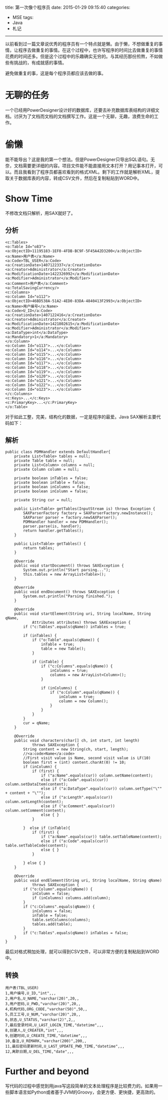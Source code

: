 title: 第一次像个程序员
date: 2015-01-29 09:15:40
categories:
- MSE
tags:
- Java
- 札记
---
以前看到过一篇文章说优秀的程序员有一个特点就是懒。由于懒，不想做重复的事情，让程序去做重复的事情。在这个过程中，也许写程序的时间比去做重复的事情花费的时间还多。但是这个过程中的乐趣确实无穷的。与其经历那份煎熬，不如做些有挑战的，有成就感的事情。

避免做重复的事，这是每个程序员都应该去做的事。

# 无聊的任务

一个已经用PowerDesigner设计好的数据库，还要去补充数据库表结构的详细文档。讨厌为了文档而文档的文档撰写工作。这是一个无聊，无趣，浪费生命的工作。

# 偷懒

能不能导出？这是我的第一个想法。但是PowerDesigner只导出SQL语句。无奈，文档需要更详细的内容。项目文件能不能直接用文本打开？用记事本打开，可以。而且我看到了程序员都喜欢看到的格式XML。剩下的工作就是解析XML，提取关于数据库表的内容，转成CSV文件，然后在复制粘贴到WORD中。

# Show Time

不修改文档只解析，用SAX就好了。
<!--more-->

## 分析
``` [java]
<c:Tables>
<o:Table Id="o83">
<a:ObjectID>11195183-1EF0-4FDB-BC9F-5F45A42D3200</a:ObjectID>
<a:Name>用户表</a:Name>
<a:Code>TBL_USER</a:Code>
<a:CreationDate>1407122337</a:CreationDate>
<a:Creator>Administrator</a:Creator>
<a:ModificationDate>1422326992</a:ModificationDate>
<a:Modifier>Administrator</a:Modifier>
<a:Comment>用户表</a:Comment>
<a:TotalSavingCurrency/>
<c:Columns>
<o:Column Id="o112">
<a:ObjectID>46BD538A-51A2-4ED0-83DA-4840413F2993</a:ObjectID>
<a:Name>用户编号</a:Name>
<a:Code>U_ID</a:Code>
<a:CreationDate>1407122416</a:CreationDate>
<a:Creator>Administrator</a:Creator>
<a:ModificationDate>1421802615</a:ModificationDate>
<a:Modifier>Administrator</a:Modifier>
<a:DataType>int</a:DataType>
<a:Mandatory>1</a:Mandatory>
</o:Column>
<o:Column Id="o113">...</o:Column>
<o:Column Id="o114">...</o:Column>
<o:Column Id="o115">...</o:Column>
<o:Column Id="o116">...</o:Column>
<o:Column Id="o117">...</o:Column>
<o:Column Id="o118">...</o:Column>
<o:Column Id="o119">...</o:Column>
<o:Column Id="o120">...</o:Column>
<o:Column Id="o121">...</o:Column>
<o:Column Id="o122">...</o:Column>
<o:Column Id="o123">...</o:Column>
</c:Columns>
<c:Keys>...</c:Keys>
<c:PrimaryKey>...</c:PrimaryKey>
</o:Table>
```
对于如此工整，完美，结构化的数据，一定是程序的最爱。Java SAX解析主要代码如下：

## 解析
``` [java]
public class PDMHandler extends DefaultHandler{
	private List<Table> tables = null;
	private Table table = null;
	private List<Column> columns = null;
	private Column column = null;

	private boolean inTables = false;
	private boolean inTable = false;
	private boolean inColumns = false;
	private boolean inColumn = false;

	private String cur = null;

	public List<Table> getTables(InputStream is) throws Exception {
		SAXParserFactory factory = SAXParserFactory.newInstance();
		SAXParser parser = factory.newSAXParser();
		PDMHandler handler = new PDMHandler();
		parser.parse(is, handler);
		return handler.getTables();
	}

	public List<Table> getTables() {
		return tables;
	}

	@Override
	public void startDocument() throws SAXException {
		System.out.println("Start parsing...");
		this.tables = new ArrayList<Table>();
	}

	@Override
	public void endDocument() throws SAXException {
		System.out.println("Parsing finished.");
	}

	@Override
	public void startElement(String uri, String localName, String qName,
			Attributes attributes) throws SAXException {
		if ("c:Tables".equals(qName)) inTables = true;

		if (inTables) {
			if ("o:Table".equals(qName)) {
				inTable = true;
				table = new Table();
			}

			if (inTable) {
				if ("c:Columns".equals(qName)) {
					inColumns = true;
					columns = new ArrayList<Column>();
				}

				if (inColumns) {
					if ("o:Column".equals(qName)) {
						inColumn = true;
						column = new Column();
					}
				}
			}
		}
		cur = qName;
	}

	@Override
	public void characters(char[] ch, int start, int length)
			throws SAXException {
		String content = new String(ch, start, length);
		//<a:code>Name</a:code>
		//First visit value is Name, second visit value is LF(10)
		boolean first = (int) content.charAt(0) != 10;
		if (inColumn) {
			if (first) {
				if ("a:Name".equals(cur)) column.setName(content);
				else if ("a:Code".equals(cur)) column.setDataItem(content);
				else if ("a:DataType".equals(cur)) column.setType("\"" + content + "\"");
				else if ("a:Length".equals(cur)) column.setLength(content);
				else if ("a:Comment".equals(cur)) column.setComment(content);
				else { }
			}

		}  else if (inTable){
			if (first) {
				if ("a:Name".equals(cur)) table.setTableName(content);
				else if ("a:Code".equals(cur)) table.setTableCode(content);
				else { }
			}

		} else { }
	}

	@Override
	public void endElement(String uri, String localName, String qName)
			throws SAXException {
		if ("o:Column".equals(qName)) {
			inColumn = false;
			if (inColumns) columns.add(column);
		}
		if ("c:Columns".equals(qName)) {
			inColumns = false;
			inTable = false;
			table.setColumns(columns);
			tables.add(table);
		}
		if ("c:Tables".equals(qName)) inTables = false;
	}
}
```
最后对格式稍加处理，就可以得到CSV文件，可以非常方便的复制粘贴到WORD中。

## 转换
``` [java]
用户表(TBL_USER)
1,用户编号,U_ID,"int",,,
2,用户名,U_NAME,"varchar(20)",20,,
3,用户密码,U_PWD,"varchar(20)",20,,
4,机构代码,ORG_CODE,"varchar(50)",50,,
5,员工工号,U_NUM,"varchar(20)",20,,
6,状态,U_STATUS,"varchar(2)",2,,
7,最后登录时间,U_LAST_LOGIN_TIME,"datetime",,,
8,创建人,U_CREATER,"int",,,
9,创建时间,U_CREATE_TIME,"datetime",,,
10,备注,U_REMARK,"varchar(200)",200,,
11,最后密码更新时间,U_LAST_UPDATE_PWD_TIME,"datetime",,,
12,离职日期,U_DEL_TIME,"date",,,
```

# Further and beyond

写代码的过程中感觉到用java写这段简单的文本处理程序是比较费力的。如果用一些脚本语言如Python或者基于JVM的Groovy，会更方便、更快捷，更高效的。
